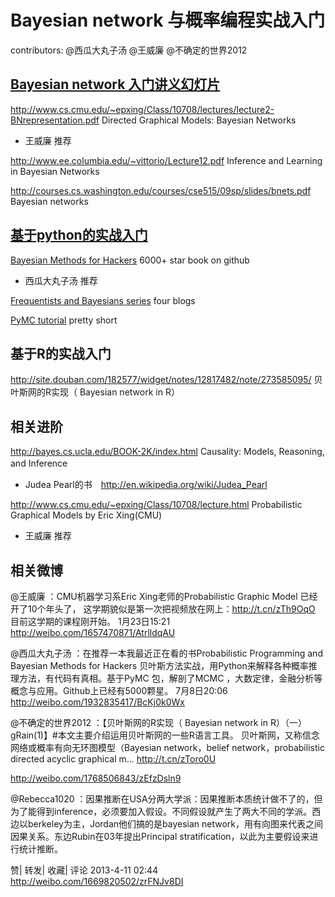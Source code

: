 # Bayesian network 与概率编程实战入门
contributors: @西瓜大丸子汤 @王威廉 @不确定的世界2012


##  [Bayesian network 入门讲义幻灯片](http://bigdata.memect.com/?tag=hao71)

http://www.cs.cmu.edu/~epxing/Class/10708/lectures/lecture2-BNrepresentation.pdf Directed Graphical Models: Bayesian Networks
* 王威廉 推荐

http://www.ee.columbia.edu/~vittorio/Lecture12.pdf Inference and Learning in Bayesian Networks 

http://courses.cs.washington.edu/courses/cse515/09sp/slides/bnets.pdf Bayesian networks


## [基于python的实战入门](http://python.memect.com/?tag=hao71)

[Bayesian Methods for Hackers](http://python.memect.com/?p=6737)  6000+ star book on github
* 西瓜大丸子汤 推荐

[Frequentists and Bayesians series](http://python.memect.com/?tag=fb-series)  four blogs

[PyMC tutorial](http://python.memect.com/?p=8536)  pretty short


## 基于R的实战入门

http://site.douban.com/182577/widget/notes/12817482/note/273585095/ 贝叶斯网的R实现（ Bayesian network in R）


## 相关进阶
http://bayes.cs.ucla.edu/BOOK-2K/index.html Causality: Models, Reasoning, and Inference　
*  Judea Pearl的书　http://en.wikipedia.org/wiki/Judea_Pearl

http://www.cs.cmu.edu/~epxing/Class/10708/lecture.html Probabilistic Graphical Models by Eric Xing(CMU)
* 王威廉 推荐




## 相关微博

@王威廉 ：CMU机器学习系Eric Xing老师的Probabilistic Graphic Model 已经开了10个年头了， 这学期貌似是第一次把视频放在网上：http://t.cn/zTh9OqO 目前这学期的课程刚开始。
1月23日15:21
http://weibo.com/1657470871/AtrlldqAU

@西瓜大丸子汤 ：在推荐一本我最近正在看的书Probabilistic Programming and Bayesian Methods for Hackers 贝叶斯方法实战，用Python来解释各种概率推理方法，有代码有真相。基于PyMC 包，解剖了MCMC ，大数定律，金融分析等概念与应用。Github上已经有5000颗星。
7月8日20:06
http://weibo.com/1932835417/BcKj0k0Wx



@不确定的世界2012 ：【贝叶斯网的R实现（ Bayesian network in R）（一）gRain(1)】#本文主要介绍运用贝叶斯网的一些R语言工具。 贝叶斯网，又称信念网络或概率有向无环图模型（Bayesian network，belief network，probabilistic directed acyclic graphical m... http://t.cn/zToro0U

http://weibo.com/1768506843/zEfzDsln9




@Rebecca1020 ：因果推断在USA分两大学派：因果推断本质统计做不了的，但为了能得到inference，必须要加入假设。不同假设就产生了两大不同的学派。西边以berkeley为主，Jordan他们搞的是bayesian network，用有向图来代表之间因果关系。东边Rubin在03年提出Principal stratification，以此为主要假设来进行统计推断。

赞| 转发| 收藏| 评论 2013-4-11 02:44
http://weibo.com/1669820502/zrFNJv8DI
